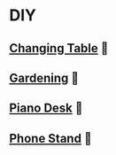 # DIY

## [Changing Table](changing-table/README.md) 👶

## [Gardening](gardening/README.md) 🌱

## [Piano Desk](piano-desk/README.md) 🎹

## [Phone Stand](phone-stand/README.md) 📱
